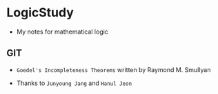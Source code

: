 # LogicStudy

- My notes for mathematical logic

## GIT

- `Goedel's Incompleteness Theorems` written by Raymond M. Smullyan

- Thanks to `Junyoung Jang` and `Hanul Jeon`
